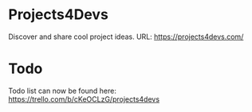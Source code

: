 # Projects4Devs
Discover and share cool project ideas.
URL: https://projects4devs.com/

# Todo
Todo list can now be found here:
https://trello.com/b/cKeOCLzG/projects4devs

